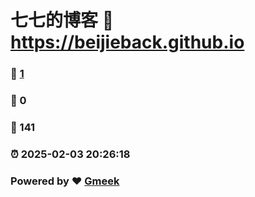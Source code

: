 # 七七的博客 :link: https://beijieback.github.io 
### :page_facing_up: [1](https://beijieback.github.io/tag.html) 
### :speech_balloon: 0 
### :hibiscus: 141 
### :alarm_clock: 2025-02-03 20:26:18 
### Powered by :heart: [Gmeek](https://github.com/Meekdai/Gmeek)
